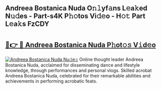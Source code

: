 ## Andreea Bostanica Nuda O𝚗𝚕yf𝚊ns L𝚎a𝚔ed N𝚞𝚍es - Part-s4K P𝚑𝚘tos Vi𝚍𝚎o - H𝚘𝚝 Part L𝚎a𝚔s FzCDY

# <h2><a href="http://kfep5k.oniu.top/?m=Andreea+Bostanica+Nuda">🔗👉 🔴 Andreea Bostanica Nuda P𝚑ot𝚘𝚜 V𝚒d𝚎o</a></h2>

[![Andreea Bostanica Nuda Nu𝚍e𝚜](https://i.imgur.com/0qMVB7G.gif)](http://kfep5k.oniu.top/?m=Andreea+Bostanica+Nuda)
Online thought leader Andreea Bostanica Nuda, acclaimed for disseminating dance and lifestyle knowledge, through performances and personal vlogs. Skilled acrobat Andreea Bostanica Nuda, celebrated for their remarkable abilities and achievements in performing acrobatic feats.  
